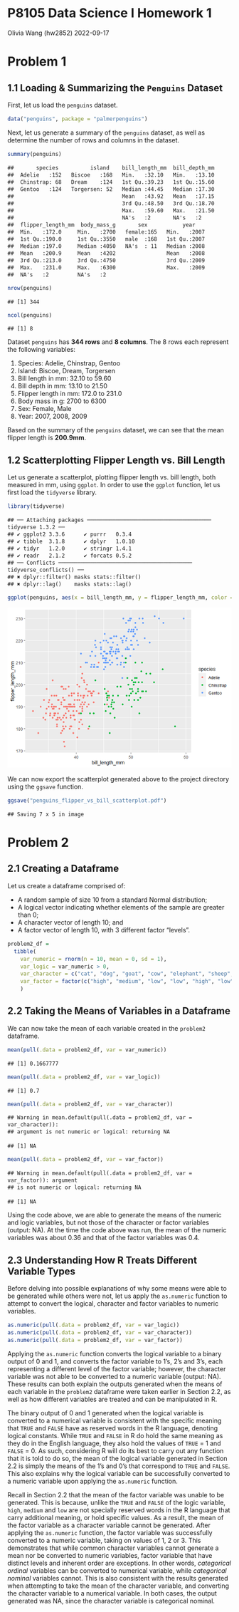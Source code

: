 P8105 Data Science I Homework 1
================
Olivia Wang (hw2852)
2022-09-17

# Problem 1

## 1.1 Loading & Summarizing the `Penguins` Dataset

First, let us load the `penguins` dataset.

``` r
data("penguins", package = "palmerpenguins")
```

Next, let us generate a summary of the `penguins` dataset, as well as
determine the number of rows and columns in the dataset.

``` r
summary(penguins)
```

    ##       species          island    bill_length_mm  bill_depth_mm  
    ##  Adelie   :152   Biscoe   :168   Min.   :32.10   Min.   :13.10  
    ##  Chinstrap: 68   Dream    :124   1st Qu.:39.23   1st Qu.:15.60  
    ##  Gentoo   :124   Torgersen: 52   Median :44.45   Median :17.30  
    ##                                  Mean   :43.92   Mean   :17.15  
    ##                                  3rd Qu.:48.50   3rd Qu.:18.70  
    ##                                  Max.   :59.60   Max.   :21.50  
    ##                                  NA's   :2       NA's   :2      
    ##  flipper_length_mm  body_mass_g       sex           year     
    ##  Min.   :172.0     Min.   :2700   female:165   Min.   :2007  
    ##  1st Qu.:190.0     1st Qu.:3550   male  :168   1st Qu.:2007  
    ##  Median :197.0     Median :4050   NA's  : 11   Median :2008  
    ##  Mean   :200.9     Mean   :4202                Mean   :2008  
    ##  3rd Qu.:213.0     3rd Qu.:4750                3rd Qu.:2009  
    ##  Max.   :231.0     Max.   :6300                Max.   :2009  
    ##  NA's   :2         NA's   :2

``` r
nrow(penguins)
```

    ## [1] 344

``` r
ncol(penguins)
```

    ## [1] 8

Dataset `penguins` has **344 rows** and **8 columns**. The 8 rows each
represent the following variables:

1.  Species: Adelie, Chinstrap, Gentoo
2.  Island: Biscoe, Dream, Torgersen
3.  Bill length in mm: 32.10 to 59.60
4.  Bill depth in mm: 13.10 to 21.50
5.  Flipper length in mm: 172.0 to 231.0
6.  Body mass in g: 2700 to 6300
7.  Sex: Female, Male
8.  Year: 2007, 2008, 2009

Based on the summary of the `penguins` dataset, we can see that the mean
flipper length is **200.9mm**.

## 1.2 Scatterplotting Flipper Length vs. Bill Length

Let us generate a scatterplot, plotting flipper length vs. bill length,
both measured in mm, using `ggplot`. In order to use the `ggplot`
function, let us first load the `tidyverse` library.

``` r
library(tidyverse)
```

    ## ── Attaching packages ─────────────────────────────────────── tidyverse 1.3.2 ──
    ## ✔ ggplot2 3.3.6      ✔ purrr   0.3.4 
    ## ✔ tibble  3.1.8      ✔ dplyr   1.0.10
    ## ✔ tidyr   1.2.0      ✔ stringr 1.4.1 
    ## ✔ readr   2.1.2      ✔ forcats 0.5.2 
    ## ── Conflicts ────────────────────────────────────────── tidyverse_conflicts() ──
    ## ✖ dplyr::filter() masks stats::filter()
    ## ✖ dplyr::lag()    masks stats::lag()

``` r
ggplot(penguins, aes(x = bill_length_mm, y = flipper_length_mm, color = species)) + geom_point(na.rm = TRUE)
```

![](p8105_hw1_hw2852_files/figure-gfm/unnamed-chunk-3-1.png)<!-- -->

We can now export the scatterplot generated above to the project
directory using the `ggsave` function.

``` r
ggsave("penguins_flipper_vs_bill_scatterplot.pdf")
```

    ## Saving 7 x 5 in image

# Problem 2

## 2.1 Creating a Dataframe

Let us create a dataframe comprised of:

-   A random sample of size 10 from a standard Normal distribution;
-   A logical vector indicating whether elements of the sample are
    greater than 0;
-   A character vector of length 10; and
-   A factor vector of length 10, with 3 different factor “levels”.

``` r
problem2_df = 
  tibble(
    var_numeric = rnorm(n = 10, mean = 0, sd = 1),  
    var_logic = var_numeric > 0, 
    var_character = c("cat", "dog", "goat", "cow", "elephant", "sheep", "horse", "koala", "pig", "flamingo"), 
    var_factor = factor(c("high", "medium", "low", "low", "high", "low", "medium", "high", "low", "medium"))
    )
```

## 2.2 Taking the Means of Variables in a Dataframe

We can now take the mean of each variable created in the `problem2`
dataframe.

``` r
mean(pull(.data = problem2_df, var = var_numeric))
```

    ## [1] 0.1667777

``` r
mean(pull(.data = problem2_df, var = var_logic))
```

    ## [1] 0.7

``` r
mean(pull(.data = problem2_df, var = var_character))
```

    ## Warning in mean.default(pull(.data = problem2_df, var = var_character)):
    ## argument is not numeric or logical: returning NA

    ## [1] NA

``` r
mean(pull(.data = problem2_df, var = var_factor))
```

    ## Warning in mean.default(pull(.data = problem2_df, var = var_factor)): argument
    ## is not numeric or logical: returning NA

    ## [1] NA

Using the code above, we are able to generate the means of the numeric
and logic variables, but not those of the character or factor variables
(output: NA). At the time the code above was run, the mean of the
numeric variables was about 0.36 and that of the factor variables was
0.4.

## 2.3 Understanding How R Treats Different Variable Types

Before delving into possible explanations of why some means were able to
be generated while others were not, let us apply the `as.numeric`
function to attempt to convert the logical, character and factor
variables to numeric variables.

``` r
as.numeric(pull(.data = problem2_df, var = var_logic))
as.numeric(pull(.data = problem2_df, var = var_character))
as.numeric(pull(.data = problem2_df, var = var_factor))
```

Applying the `as.numeric` function converts the logical variable to a
binary output of 0 and 1, and converts the factor variable to 1’s, 2’s
and 3’s, each representing a different level of the factor variable;
however, the character variable was not able to be converted to a
numeric variable (output: NA). These results can both explain the
outputs generated when the means of each variable in the `problem2`
dataframe were taken earlier in Section 2.2, as well as how different
variables are treated and can be manipulated in R.

The binary output of 0 and 1 generated when the logical variable is
converted to a numerical variable is consistent with the specific
meaning that `TRUE` and `FALSE` have as reserved words in the R
language, denoting logical constants. While `TRUE` and `FALSE` in R do
hold the same meaning as they do in the English language, they also hold
the values of `TRUE` = 1 and `FALSE` = 0. As such, considering R will do
its best to carry out any function that it is told to do so, the mean of
the logical variable generated in Section 2.2 is simply the means of the
1’s and 0’s that correspond to `TRUE` and `FALSE`. This also explains
why the logical variable can be successfully converted to a numeric
variable upon applying the `as.numeric` function.

Recall in Section 2.2 that the mean of the factor variable was unable to
be generated. This is because, unlike the `TRUE` and `FALSE` of the
logic variable, `high`, `medium` and `low` are not specially reserved
words in the R language that carry additional meaning, or hold specific
values. As a result, the mean of the factor variable as a character
variable cannot be generated. After applying the `as.numeric` function,
the factor variable was successfully converted to a numeric variable,
taking on values of 1, 2 or 3. This demonstrates that while common
character variables cannot generate a mean nor be converted to numeric
variables, factor variable that have distinct levels and inherent order
are exceptions. In other words, *categorical ordinal* variables can be
converted to numerical variable, while *categorical nominal* variables
cannot. This is also consistent with the results generated when
attempting to take the mean of the character variable, and converting
the character variable to a numerical variable. In both cases, the
output generated was NA, since the character variable is categorical
nominal.
